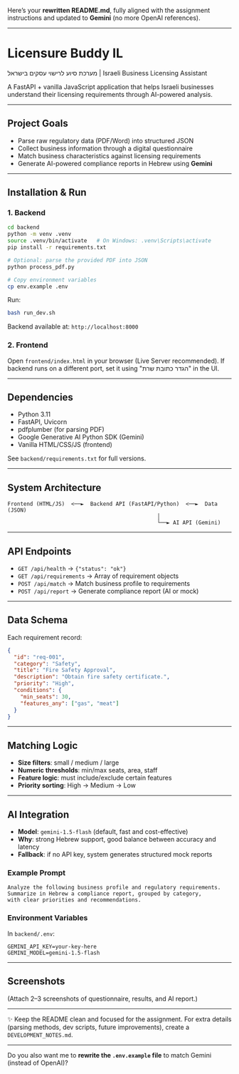 Here’s your **rewritten README.md**, fully aligned with the assignment instructions and updated to **Gemini** (no more OpenAI references).

---

# Licensure Buddy IL

מערכת סיוע לרישוי עסקים בישראל | Israeli Business Licensing Assistant

A FastAPI + vanilla JavaScript application that helps Israeli businesses understand their licensing requirements through AI-powered analysis.

---

## Project Goals

* Parse raw regulatory data (PDF/Word) into structured JSON
* Collect business information through a digital questionnaire
* Match business characteristics against licensing requirements
* Generate AI-powered compliance reports in Hebrew using **Gemini**

---

## Installation & Run

### 1. Backend

```bash
cd backend
python -m venv .venv
source .venv/bin/activate   # On Windows: .venv\Scripts\activate
pip install -r requirements.txt

# Optional: parse the provided PDF into JSON
python process_pdf.py

# Copy environment variables
cp env.example .env
```

Run:

```bash
bash run_dev.sh
```

Backend available at: `http://localhost:8000`

### 2. Frontend

Open `frontend/index.html` in your browser (Live Server recommended).
If backend runs on a different port, set it using "הגדר כתובת שרת" in the UI.

---

## Dependencies

* Python 3.11
* FastAPI, Uvicorn
* pdfplumber (for parsing PDF)
* Google Generative AI Python SDK (Gemini)
* Vanilla HTML/CSS/JS (frontend)

See `backend/requirements.txt` for full versions.

---

## System Architecture

```
Frontend (HTML/JS)  <──►  Backend API (FastAPI/Python)  <──►  Data (JSON)
                                               │
                                               └──► AI API (Gemini)
```

---

## API Endpoints

* `GET /api/health` → `{"status": "ok"}`
* `GET /api/requirements` → Array of requirement objects
* `POST /api/match` → Match business profile to requirements
* `POST /api/report` → Generate compliance report (AI or mock)

---

## Data Schema

Each requirement record:

```json
{
  "id": "req-001",
  "category": "Safety",
  "title": "Fire Safety Approval",
  "description": "Obtain fire safety certificate.",
  "priority": "High",
  "conditions": {
    "min_seats": 30,
    "features_any": ["gas", "meat"]
  }
}
```

---

## Matching Logic

* **Size filters**: small / medium / large
* **Numeric thresholds**: min/max seats, area, staff
* **Feature logic**: must include/exclude certain features
* **Priority sorting**: High → Medium → Low

---

## AI Integration

* **Model**: `gemini-1.5-flash` (default, fast and cost-effective)
* **Why**: strong Hebrew support, good balance between accuracy and latency
* **Fallback**: if no API key, system generates structured mock reports

### Example Prompt

```text
Analyze the following business profile and regulatory requirements.
Summarize in Hebrew a compliance report, grouped by category,
with clear priorities and recommendations.
```

### Environment Variables

In `backend/.env`:

```env
GEMINI_API_KEY=your-key-here
GEMINI_MODEL=gemini-1.5-flash
```

---

## Screenshots

(Attach 2–3 screenshots of questionnaire, results, and AI report.)

---

✨ Keep the README clean and focused for the assignment.
For extra details (parsing methods, dev scripts, future improvements), create a `DEVELOPMENT_NOTES.md`.

---

Do you also want me to **rewrite the `.env.example` file** to match Gemini (instead of OpenAI)?
